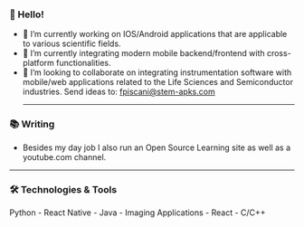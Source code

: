 ### 👋 Hello!
- 🔭 I’m currently working on IOS/Android applications that are applicable to various scientific fields.
- 🌱 I’m currently integrating modern mobile backend/frontend with cross-platform functionalities.
- 👯 I’m looking to collaborate on integrating instrumentation software with mobile/web applications related to the Life Sciences and Semiconductor industries.
  Send ideas to: fpiscani@stem-apks.com
  __________________________________________________________________________________________________________________________________________________________
  
### 📚 Writing
- Besides my day job I also run an Open Source Learning site as well as a youtube.com channel.

 ____________________________________________________________________________________________________________________________________________________________
 ### 🛠️ Technologies & Tools
Python - React Native - Java - Imaging Applications - React - C/C++
